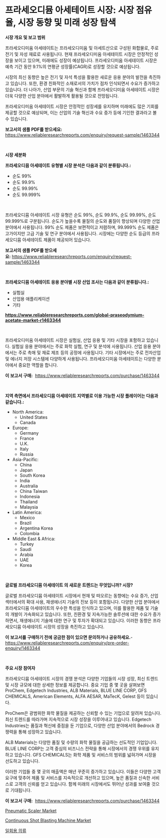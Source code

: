 <p><h1>프라세오디뮴 아세테이트 시장: 시장 점유율, 시장 동향 및 미래 성장 탐색</h1></p><p><strong>시장 개요 및 보고 범위</strong></p>
<p><p>프라세오디미움 아세테이트는 프라세오디미움 및 아세트산으로 구성된 화합물로, 주로 전기 및 자성 재료로 사용됩니다. 현재 프라세오디미움 아세테이트 시장은 안정적인 성장을 보이고 있으며, 미래에도 성장이 예상됩니다. 프라세오디미움 아세테이트 시장은 예측 기간 동안 9.1%의 연평균 성장률(CAGR)로 성장할 것으로 예상됩니다. </p><p>시장의 최신 동향은 높은 전기 및 자석 특성을 활용한 새로운 응용 분야의 발전을 촉진하고 있습니다. 또한, 환경 친화적인 소재로서의 가치가 점차 인식되면서 수요가 증가하고 있습니다. 더 나아가, 산업 부문의 기술 혁신과 함께 프라세오디미움 아세테이트 시장은 더욱 다양한 산업 분야에서 활발하게 활용될 것으로 전망됩니다.</p><p>프라세오디미움 아세테이트 시장은 안정적인 성장세를 유지하며 미래에도 많은 기회를 제공할 것으로 예상되며, 이는 산업의 기술 혁신과 수요 증가 등에 기인한 결과라고 볼 수 있습니다.</p></p>
<p><strong>보고서의 샘플 PDF를 받으세요:</strong> <a href="https://www.reliableresearchreports.com/enquiry/request-sample/1463344">https://www.reliableresearchreports.com/enquiry/request-sample/1463344</a></p>
<p>&nbsp;</p>
<p><strong>시장 세분화</strong></p>
<p><strong>프라세오디뮴 아세테이트 유형별 시장 분석은 다음과 같이 분류됩니다.:</strong></p>
<p><ul><li>순도 99%</li><li>순도 99.9%</li><li>순도 99.99%</li><li>순도 99.999%</li></ul></p>
<p>&nbsp;</p>
<p><p>프라세오디뮴 아세테이트 시장 유형은 순도 99%, 순도 99.9%, 순도 99.99%, 순도 99.999%로 구분됩니다. 순도가 높을수록 물질의 순도와 품질이 향상되며 다양한 산업 분야에서 사용됩니다. 99% 순도 제품은 보편적이고 저렴하며, 99.999% 순도 제품은 고가이지만 고급 기술 및 연구 분야에서 사용됩니다. 시장에는 다양한 순도 등급의 프라세오디뮴 아세테이트 제품이 제공되어 있습니다.</p></p>
<p><strong>보고서의 샘플 PDF를 받으세요:</strong>&nbsp;<a href="https://www.reliableresearchreports.com/enquiry/request-sample/1463344">https://www.reliableresearchreports.com/enquiry/request-sample/1463344</a></p>
<p>&nbsp;</p>
<p><strong> 프라세오디뮴 아세테이트 응용 분야별 시장 산업 조사는 다음과 같이 분류됩니다.:</strong></p>
<p><ul><li>실험실</li><li>산업용 애플리케이션</li><li>기타</li></ul></p>
<p><strong><a href="https://www.reliableresearchreports.com/global-praseodymium-acetate-market-r1463344">https://www.reliableresearchreports.com/global-praseodymium-acetate-market-r1463344</a></strong></p>
<p>&nbsp;</p>
<p><p>프라세오디미움 아세테이트 시장은 실험실, 산업 응용 및 기타 시장을 포함하고 있습니다. 실험실 응용 분야에서는 주로 화학 실험, 연구 및 분석에 사용됩니다. 산업 응용 분야에서는 주로 촉매 및 재료 제조 등의 공정에 사용됩니다. 기타 시장에서는 주로 전자산업 및 에너지 저장 시스템에 다양하게 사용됩니다. 프라세오디미움 아세테이트는 다양한 분야에서 중요한 역할을 합니다.</p></p>
<p><strong>이 보고서 구매:</strong>&nbsp; <a href="https://www.reliableresearchreports.com/purchase/1463344">https://www.reliableresearchreports.com/purchase/1463344</a></p>
<p>&nbsp;</p>
<p><strong>지역 측면에서 프라세오디뮴 아세테이트 지역별로 이용 가능한 시장 플레이어는 다음과 같습니다.:</strong></p>
<p><ul>
    <li>
        North America:
        <ul>
            <li>United States</li>
            <li>Canada</li>
        </ul>
    </li>
    <li>
        Europe:
        <ul>
            <li>Germany</li>
            <li>France</li>
            <li>U.K.</li>
            <li>Italy</li>
            <li>Russia</li>
        </ul>
    </li>
    <li>
        Asia-Pacific:
        <ul>
            <li>China</li>
            <li>Japan</li>
            <li>South Korea</li>
            <li>India</li>
            <li>Australia</li>
            <li>China Taiwan</li>
            <li>Indonesia</li>
            <li>Thailand</li>
            <li>Malaysia</li>
        </ul>
    </li>
    <li>
        Latin America:
        <ul>
            <li>Mexico</li>
            <li>Brazil</li>
            <li>Argentina Korea</li>
            <li>Colombia</li>
        </ul>
    </li>
    <li>
        Middle East & Africa:
        <ul>
            <li>Turkey</li>
            <li>Saudi</li>
            <li>Arabia</li>
            <li>UAE</li>
            <li>Korea</li>
        </ul>
    </li>
    </ul></p>
<p>&nbsp;</p>
<p><strong>글로벌 프라세오디뮴 아세테이트 의 새로운 트렌드는 무엇입니까? 시장?</strong></p>
<p><p>글로벌 프라세오디뮴 아세테이트 시장에서 현재 및 떠오르는 동향에는 수요 증가, 산업 섹터에서의 확대 사용, 재생에너지 기술의 진보 등이 포함됩니다. 다양한 산업 분야에서 프라세오디뮴 아세테이트의 우수한 특성을 인식하고 있으며, 이를 활용한 제품 및 기술의 개발이 가속화되고 있습니다. 또한, 친환경 및 지속가능한 솔루션에 대한 수요가 증가하면서, 재생에너지 기술에 대한 연구 및 투자가 확대되고 있습니다. 이러한 동향은 프라세오디뮴 아세테이트 시장의 성장을 촉진하고 있습니다.</p></p>
<p><strong>이 보고서를 구매하기 전에 궁금한 점이 있으면 문의하거나 공유하세요.</strong>- <a href="https://www.reliableresearchreports.com/enquiry/pre-order-enquiry/1463344">https://www.reliableresearchreports.com/enquiry/pre-order-enquiry/1463344</a></p>
<p>&nbsp;</p>
<p><strong>주요 시장 참여자</strong></p>
<p><p>프라세오디뮴 아세테이트 시장의 경쟁 분석은 다양한 기업들의 시장 성장, 최신 트렌드 및 시장 규모에 대한 상세한 정보를 제공합니다. 중요 기업 중 몇 곳을 살펴보면 ProChem, Edgetech Industries, ALB Materials, BLUE LINE CORP, GFS CHEMICALS, American Elements, ALFA AESAR, MaTecK, Gelest 등이 있습니다.</p><p>ProChem은 광범위한 화학 물질을 제공하는 신뢰할 수 있는 기업으로 알려져 있습니다. 최신 트렌드를 따라가며 지속적으로 시장 성장을 이루어내고 있습니다. Edgetech Industries는 품질과 혁신에 중점을 둔 기업으로, 다양한 산업 분야에서의 Bedrock 경쟁력을 통해 성장하고 있습니다.</p><p>ALB Materials는 다양한 품질 및 수량의 화학 물질을 공급하는 선도적인 기업입니다. BLUE LINE CORP는 고객 중심의 비즈니스 전략을 통해 시장에서의 경쟁 우위를 유지하고 있습니다. GFS CHEMICALS는 화학 제품 및 서비스의 범위를 넓혀가며 시장을 선도하고 있습니다.</p><p>이러한 기업들 중 몇 곳의 매출액은 매년 꾸준히 증가하고 있습니다. 이들은 다양한 고객 요구에 맞추어 제품 및 서비스를 지속적으로 개선하고 있으며, 높은 품질과 신속한 서비스로 고객의 신뢰를 얻고 있습니다. 함께 미래의 시장에서도 뛰어난 성과를 보여줄 것으로 기대됩니다.</p></p>
<p><strong>이 보고서 구매:</strong>&nbsp;&nbsp;<a href="https://www.reliableresearchreports.com/purchase/1463344">https://www.reliableresearchreports.com/purchase/1463344</a></p>
<p><p><a href="https://github.com/jj19131/Market-Research-Report-List-2/blob/main/pneumatic-scaler-market.md">Pneumatic Scaler Market</a></p><p><a href="https://github.com/marloy8/Market-Research-Report-List-4/blob/main/continuous-shot-blasting-machine-market.md">Continuous Shot Blasting Machine Market</a></p><p><a href="https://medium.com/@cleocarroll2023/2024%EB%85%84%EB%B6%80%ED%84%B0-2031%EB%85%84%EA%B9%8C%EC%A7%80%EC%9D%98-%EC%9D%BC%ED%9A%8C%EC%9A%A9-%EC%9D%98%EB%A5%98-%EC%8B%9C%EC%9E%A5-%EB%B6%84%EC%84%9D-%EB%B0%8F-%ED%81%AC%EA%B8%B0-%EC%98%88%EC%B8%A1-59c27baa6d56">일회용 의류</a></p></p>